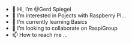 - 👋 Hi, I’m @Gerd Spiegel
- 👀 I’m interested in Pojects with Raspberry PI...
- 🌱 I’m currently learning Basics
- 💞️ I’m looking to collaborate on RaspiGroup
- 📫 How to reach me ...

<!---
ge-spie/ge-spie is a ✨ special ✨ repository because its `README.md` (this file) appears on your GitHub profile.
You can click the Preview link to take a look at your changes.
--->
